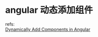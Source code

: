 # angular 动态添加组件


refs:  
[Dynamically Add Components in Angular](https://blog.dmbcllc.com/dynamically-add-components-in-angular/)  